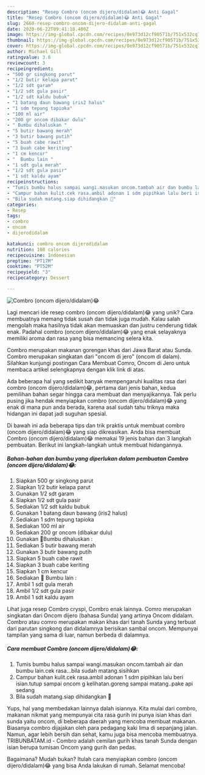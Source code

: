 ```yaml
---
description: "Resep Combro (oncom dijero/didalam)😂 Anti Gagal"
title: "Resep Combro (oncom dijero/didalam)😂 Anti Gagal"
slug: 2660-resep-combro-oncom-dijero-didalam-anti-gagal
date: 2020-06-22T09:41:18.400Z
image: https://img-global.cpcdn.com/recipes/0e973d12cf90571b/751x532cq70/combro-oncom-dijerodidalam😂-foto-resep-utama.jpg
thumbnail: https://img-global.cpcdn.com/recipes/0e973d12cf90571b/751x532cq70/combro-oncom-dijerodidalam😂-foto-resep-utama.jpg
cover: https://img-global.cpcdn.com/recipes/0e973d12cf90571b/751x532cq70/combro-oncom-dijerodidalam😂-foto-resep-utama.jpg
author: Michael Gill
ratingvalue: 3.8
reviewcount: 3
recipeingredient:
- "500 gr singkong parut"
- "1/2 butir kelapa parut"
- "1/2 sdt garam"
- "1/2 sdt gula pasir"
- "1/2 sdt kaldu bubuk"
- "1 batang daun bawang iris2 halus"
- "1 sdm tepung tapioka"
- "100 ml air"
- "200 gr oncom dibakar dulu"
- " Bumbu dihaluskan "
- "5 butir bawang merah"
- "3 butir bawang putih"
- "5 buah cabe rawit"
- "3 buah cabe keriting"
- "1 cm kencur"
- "  Bumbu lain "
- "1 sdt gula merah"
- "1/2 sdt gula pasir"
- "1 sdt kaldu ayam"
recipeinstructions:
- "Tumis bumbu halus sampai wangi.masukan oncom.tambah air dan bumbu lain.cek rasa...bila sudah matang.sisihkan"
- "Campur bahan kulit.cek rasa.ambil adonan 1 sdm pipihkan lalu beri isian.tutup sampai oncom g kelihatan.goreng sampai matang..pake api sedang"
- "Bila sudah matang.siap dihidangkan 👏"
categories:
- Resep
tags:
- combro
- oncom
- dijerodidalam

katakunci: combro oncom dijerodidalam 
nutrition: 108 calories
recipecuisine: Indonesian
preptime: "PT17M"
cooktime: "PT52M"
recipeyield: "3"
recipecategory: Dessert

---
```



![Combro (oncom dijero/didalam)😂](https://img-global.cpcdn.com/recipes/0e973d12cf90571b/751x532cq70/combro-oncom-dijerodidalam😂-foto-resep-utama.jpg)

Lagi mencari ide resep combro (oncom dijero/didalam)😂 yang unik? Cara membuatnya memang tidak susah dan tidak juga mudah. Kalau salah mengolah maka hasilnya tidak akan memuaskan dan justru cenderung tidak enak. Padahal combro (oncom dijero/didalam)😂 yang enak selayaknya memiliki aroma dan rasa yang bisa memancing selera kita.

Combro merupakan makanan gorengan khas dari Jawa Barat atau Sunda. Combro merupakan singkatan dari &#34;oncom di jero&#34; (oncom di dalam). Silahkan kunjungi postingan Cara Membuat Comro, Oncom di Jero untuk membaca artikel selengkapnya dengan klik link di atas.

Ada beberapa hal yang sedikit banyak mempengaruhi kualitas rasa dari combro (oncom dijero/didalam)😂, pertama dari jenis bahan, kedua pemilihan bahan segar hingga cara membuat dan menyajikannya. Tak perlu pusing jika hendak menyiapkan combro (oncom dijero/didalam)😂 yang enak di mana pun anda berada, karena asal sudah tahu triknya maka hidangan ini dapat jadi suguhan spesial.


Di bawah ini ada beberapa tips dan trik praktis untuk membuat combro (oncom dijero/didalam)😂 yang siap dikreasikan. Anda bisa membuat Combro (oncom dijero/didalam)😂 memakai 19 jenis bahan dan 3 langkah pembuatan. Berikut ini langkah-langkah untuk membuat hidangannya.

<!--inarticleads1-->

##### Bahan-bahan dan bumbu yang diperlukan dalam pembuatan Combro (oncom dijero/didalam)😂:

1. Siapkan 500 gr singkong parut
1. Siapkan 1/2 butir kelapa parut
1. Gunakan 1/2 sdt garam
1. Siapkan 1/2 sdt gula pasir
1. Sediakan 1/2 sdt kaldu bubuk
1. Gunakan 1 batang daun bawang (iris2 halus)
1. Sediakan 1 sdm tepung tapioka
1. Sediakan 100 ml air
1. Sediakan 200 gr oncom (dibakar dulu)
1. Gunakan  🎉Bumbu dihaluskan :
1. Sediakan 5 butir bawang merah
1. Gunakan 3 butir bawang putih
1. Siapkan 5 buah cabe rawit
1. Siapkan 3 buah cabe keriting
1. Siapkan 1 cm kencur
1. Sediakan  🎉 Bumbu lain :
1. Ambil 1 sdt gula merah
1. Ambil 1/2 sdt gula pasir
1. Ambil 1 sdt kaldu ayam


Lihat juga resep Combro cryspi, Combro enak lainnya. Comro merupakan singkatan dari Oncom dijero (bahasa Sunda) yang artinya Oncom didalam. Combro atau comro merupakan makan khas dari tanah Sunda yang terbuat dari parutan singkong dan didalamnya berisikan sambal oncom. Mempunyai tampilan yang sama di luar, namun berbeda di dalamnya. 

<!--inarticleads2-->

##### Cara membuat Combro (oncom dijero/didalam)😂:

1. Tumis bumbu halus sampai wangi.masukan oncom.tambah air dan bumbu lain.cek rasa...bila sudah matang.sisihkan
1. Campur bahan kulit.cek rasa.ambil adonan 1 sdm pipihkan lalu beri isian.tutup sampai oncom g kelihatan.goreng sampai matang..pake api sedang
1. Bila sudah matang.siap dihidangkan 👏


Yups, hal yang membedakan lainnya dalah isiannya. Kita mulai dari combro, makanan nikmat yang mempunyai cita rasa gurih ini punya isian khas dari sunda yaitu oncom, di beberapa daerah yang mencoba membuat makanan. Biasanya combro dijajakan oleh para pedagang kaki lima di sepanjang jalan. Namun, agar lebih bersih dan sehat, kamu juga bisa mencoba membuatnya. TRIBUNBATAM.id - Combro adalah cemilan gurih khas tanah Sunda dengan isian berupa tumisan Oncom yang gurih dan pedas. 

Bagaimana? Mudah bukan? Itulah cara menyiapkan combro (oncom dijero/didalam)😂 yang bisa Anda lakukan di rumah. Selamat mencoba!
